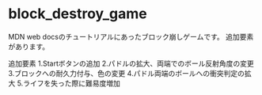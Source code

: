 # block_destroy_game
MDN web docsのチュートリアルにあったブロック崩しゲームです。
追加要素があります。

追加要素
1.Startボタンの追加
2.パドルの拡大、両端でのボール反射角度の変更
3.ブロックへの耐久力付与、色の変更
4.パドル両端のボールへの衝突判定の拡大
5.ライフを失った際に難易度増加
